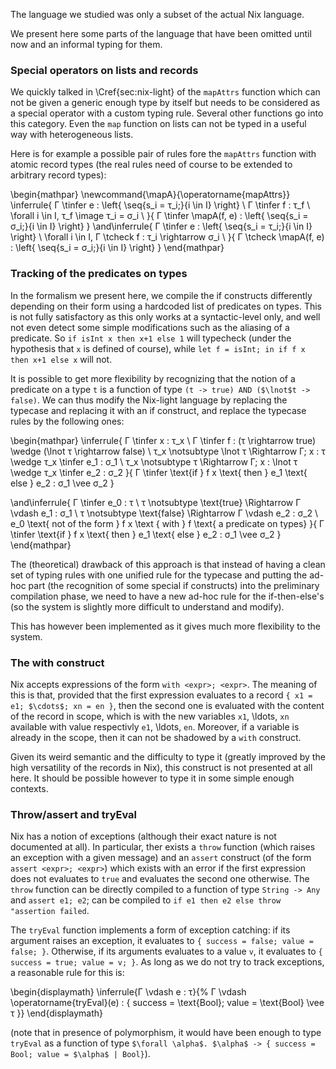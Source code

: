 The language we studied was only a subset of the actual Nix language.

We present here some parts of the language that have been omitted until now and
an informal typing for them.

### Special operators on lists and records

We quickly talked in \Cref{sec:nix-light} of the `mapAttrs` function which can
not be given a generic enough type by itself but needs to be considered as a
special operator with a custom typing rule.
Several other functions go into this category. Even the `map` function on lists
can not be typed in a useful way with heterogeneous lists.

Here is for example a possible pair of rules fore the `mapAttrs` function
with atomic record types (the real rules need of course to be extended to
arbitrary record types):

\begin{mathpar}
  \newcommand{\mapA}{\operatorname{mapAttrs}}
  \inferrule{
    Γ \tinfer e : \left\{ \seq{s_i = τ_i;}{i \in I} \right\} \\
    Γ \tinfer f : τ_f \\
    \forall i \in I, τ_f \image τ_i = σ_i \\
  }{
    Γ \tinfer \mapA(f, e) : \left\{ \seq{s_i = σ_i;}{i \in I} \right\}
  }
  \and\inferrule{
    Γ \tinfer e : \left\{ \seq{s_i = τ_i;}{i \in I} \right\} \\
    \forall i \in I, Γ \tcheck f : τ_i \rightarrow σ_i \\
  }{
    Γ \tcheck \mapA(f, e) : \left\{ \seq{s_i = σ_i;}{i \in I} \right\}
  }
\end{mathpar}

### Tracking of the predicates on types

In the formalism we present here, we compile the if constructs differently
depending on their form using a hardcoded list of predicates on types.
This is not fully satisfactory as this only works at a syntactic-level only,
and well not even detect some simple modifications such as the aliasing of a
predicate. So `if isInt x then x+1 else 1` will typecheck (under the hypothesis
that `x` is defined of course), while `let f = isInt; in if f x then x+1 else x`
will not.

It is possible to get more flexibility by recognizing that the notion of a
predicate on a type `t` is a function of type
`(t -> true) AND ($\lnot$t -> false)`.
We can thus modify the Nix-light language by replacing the typecase and
replacing it with an if construct, and replace the typecase rules by the
following ones:

\begin{mathpar}
  \inferrule{
    Γ \tinfer x : τ_x \\
    Γ \tinfer f : (τ \rightarrow true) \wedge (\lnot τ \rightarrow false) \\
    τ_x \notsubtype \lnot τ \Rightarrow Γ; x : τ \wedge τ_x \tinfer e_1 : σ_1 \\
    τ_x \notsubtype τ \Rightarrow Γ; x : \lnot τ \wedge τ_x \tinfer e_2 : σ_2
  }{
    Γ \tinfer \text{if } f x \text{ then } e_1 \text{ else } e_2 : σ_1 \vee σ_2
  }

\and\inferrule{
  Γ \tinfer e_0 : τ \\
    τ \notsubtype \text{true} \Rightarrow Γ \vdash e_1 : σ_1 \\
    τ \notsubtype \text{false} \Rightarrow Γ \vdash e_2 : σ_2 \\
    e_0 \text{ not of the form } f x \text { with } f \text{ a predicate on types}
}{
  Γ \tinfer \text{if } f x \text{ then } e_1 \text{ else } e_2 : σ_1 \vee σ_2
}
\end{mathpar}

The (theoretical) drawback of this approach is that instead of having a clean
set of typing rules with one unified rule for the typecase and putting the
ad-hoc part (the recognition of some special if constructs) into the
preliminary compilation phase, we need to have a new ad-hoc rule for the
if-then-else's (so the system is slightly more difficult to understand and
modify).

This has however been implemented as it gives much more flexibility to the
system.

### The with construct

Nix accepts expressions of the form `with <expr>; <expr>`.
The meaning of this is that, provided that the first expression evaluates to a
record `{ x1 = e1; $\cdots$; xn = en }`, then the second one is evaluated with
the content of the record in scope, which is with the new variables `x1`,
\ldots, `xn` available with value respectivly `e1`, \ldots, `en`.
Moreover, if a variable is already in the scope, then it can not be shadowed by a
`with` construct.

Given its weird semantic and the difficulty to type it (greatly improved by the
high versatility of the records in Nix), this construct is not presented at all
here.
It should be possible however to type it in some simple enough contexts.

### Throw/assert and tryEval

Nix has a notion of exceptions (although their exact nature is not documented at
all).
In particular, ther exists a `throw` function (which raises an exception with a
given message) and an `assert` construct (of the form `assert <expr>; <expr>`)
which exists with an error if the first expression does not evaluates to `true`
and evaluates the second one otherwise.
The `throw` function can be directly compiled to a function of type
`String -> Any` and `assert e1; e2`; can be compiled to
`if e1 then e2 else throw "assertion failed`.

The `tryEval` function implements a form of exception catching: if its argument
raises an exception, it evaluates to `{ success = false; value = false; }`.
Otherwise, if its arguments evaluates to a value `v`, it evaluates to
`{ success = true; value = v; }`.
As long as we do not try to track exceptions, a reasonable rule for this is:

\begin{displaymath}
  \inferrule{Γ \vdash e : τ}{%
    Γ \vdash \operatorname{tryEval}(e) : \{ success = \text{Bool}; value = \text{Bool} \vee τ \}}
\end{displaymath}

(note that in presence of polymorphism, it would have been enough to type
`tryEval` as a function of type
`$\forall \alpha$. $\alpha$ -> { success = Bool; value = $\alpha$ | Bool}`).
